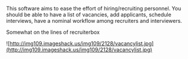 This software aims to ease the effort of hiring/recruiting personnel.
You should be able to have a list of vacancies, add applicants, schedule interviews, have a nominal workflow among recruiters and interviewers.

Somewhat on the lines of recruiterbox

![http://img109.imageshack.us/img109/2128/vacancylist.jpg](http://img109.imageshack.us/img109/2128/vacancylist.jpg)